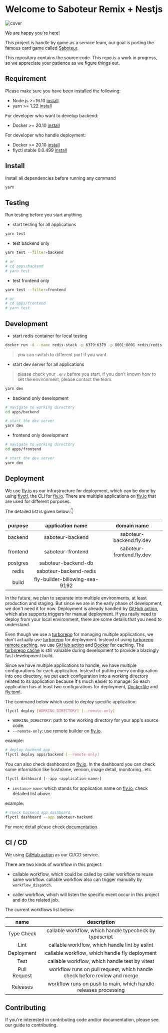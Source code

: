 # Welcome to Saboteur Remix + Nestjs

![cover](https://www.littledayout.com/wp-content/uploads/01-saboteur.jpg)

We are happy you're here!

This project is handle by game as a service team,
our goal is porting the famous card game called [Saboteur][saboteur].

This repository contains the source code.
This repo is a work in progress, so we appreciate your patience as we figure things out.

## Requirement

Please make sure you have been installed the following:

- Node.js >=16.10 [install](https://nodejs.org/en/download)
- yarn >= 1.22 [install](https://yarnpkg.com/getting-started/install)

For developer who want to develop backend:

- Docker >= 20.10 [install](https://www.docker.com/)

For developer who handle deployment:

- Docker >= 20.10 [install](https://www.docker.com/)
- flyctl stable 0.0.499 [install](https://fly.io/docs/hands-on/install-flyctl/)

## Install

Install all dependencies before running any command

```bash
yarn
```

## Testing

Run testing before you start anything

- start testing for all applications

```bash
yarn test
```

- test backend only

```bash
yarn test --filter=backend

# or
# cd apps/backend
# yarn test
```

- test frontend only

```bash
yarn test --filter=frontend

# or
# cd apps/frontend
# yarn test
```

## Development

- start redis container for local testing

```bash
docker run -d --name redis-stack -p 6379:6379 -p 8001:8001 redis/redis-stack:latest
```
> you can switch to different port if you want


- start dev server for all applications
> please check your `.env` before you start, if you don't known how to set the environment, please contact the team.

```bash
yarn dev
```

- backend only development

```bash
# navigate to working directory
cd apps/backend

# start the dev server
yarn dev
```

- frontend only development

```bash
# navigate to working directory
cd apps/frontend

# start the dev server
yarn dev
```

## Deployment

We use [fly.io][fly] as our infrastructure for deployment,
which can be done by using [flyctl][fly-ctl], the CLI for [fly.io][fly].
There are multiple applications on [fly.io][fly] that are used for different purposes.

The detailed list is given below:👇

| purpose  |        application name        |        domain name        |
| :------: | :----------------------------: | :-----------------------: |
| backend  |        saboteur-backend        | saboteur-backend.fly.dev  |
| frontend |       saboteur-frontend        | saboteur-frontend.fly.dev |
| postgres |      saboteur-backend-db       |                           |
|  redis   |     saboteur-backend-redis     |                           |
|  build   | fly-builder-billowing-sea-9192 |                           |

In the future, we plan to separate into multiple environments, at least production and staging.
But since we are in the early phase of development, we don't need it for now.
Deployment is already handled by [GitHub action][github-action], which also supports triggers for manual deployment.
If you really need to deploy from your local environment, there are some details that you need to understand.

Even though we use a [turborepo][turborepo] for managing multiple applications,
we don't actually use [turborepo][turborepo] for deployment.
Instead of using [turborepo remote caching][turborepo-remote-caching],
we use [GitHub action][github-action-catch] and [Docker][docker-cache] for caching.
The [turborepo cache][turborepo-caching] is still valuable during development to provide a blazingly fast development build.

Since we have multiple applications to handle, we have multiple configurations for each application.
Instead of putting every configuration into one directory,
we put each configuration into a working directory related to its application because it's much easier to manage.
So each application has at least two configurations for deployment, [Dockerfile][docker-file] and [fly.toml][fly-toml].

The command below which used to deploy specific application:

```bash
flyctl deploy [WORKING_DIRECTORY] [--remote-only]
```

- `WORKING_DIRECTORY`: path to the working directory for your app's source code.
- `--remote-only`: use remote builder on [fly.io][fly].

example:

```bash
# deploy backend app
flyctl deploy apps/backend [--remote-only]
```

You can also check dashboard on [fly.io][fly].
In the dashboard you can check some information like hostname, version, image detail, monitoring...etc.

```bash
flyctl dashboard [--app <application-name>]
```

- `instance-name`: which stands for application name on [fly.io][fly], check detailed list above.

example:

```bash
# check backend app dashboard
flyctl dashboard --app saboteur-backend
```

For more detail please check [documentation][fly-doc].

## CI / CD

We using [GitHub action][github-action] as our CI/CD service.

There are two kinds of workflow in this project:

- callable workflow, which could be called by caller workflow to reuse same workflow.
  callable workflow also can trigger manually by `workflow_dispatch`.

- caller workflow, which will listen the specific event occur in this project and do the related job.

The current workflows list below:

|     name     |                                description                                |
| :----------: | :-----------------------------------------------------------------------: |
|  Type Check  |          callable workflow, which handle typecheck by typescript          |
|     Lint     |              callable workflow, which handle lint by eslint               |
|  Deployment  |              callable workflow, which handle fly deployment               |
|     Test     |              callable workflow, which handle test by vitest               |
| Pull Request | workflow runs on pull request, which handle check before review and merge |
|   Releases   |      workflow runs on push to main, which handle releases processing      |

## Contributing

If you're interested in contributing code and/or documentation, please see our guide to contributing.

[saboteur]: https://en.wikipedia.org/wiki/Saboteur_(card_game)
[fly]: https://fly.io/
[fly-ctl]: https://fly.io/docs/flyctl/
[fly-doc]: https://fly.io/docs/
[fly-toml]: https://fly.io/docs/reference/configuration/
[github-action]: https://github.com/features/actions
[github-action-catch]: https://docs.github.com/en/actions/using-workflows/caching-dependencies-to-speed-up-workflows
[turborepo]: https://turbo.build/repo
[turborepo-caching]: https://turbo.build/repo/docs/core-concepts/caching
[turborepo-remote-caching]: https://turbo.build/repo/docs/core-concepts/remote-caching
[docker-cache]: https://docs.docker.com/build/cache/
[docker-file]: https://docs.docker.com/engine/reference/builder/
